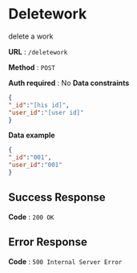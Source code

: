 # Deletework

delete a work

**URL** : `/deletework`

**Method** : `POST`

**Auth required** : No
**Data constraints**

```json
{
"_id":"[his id]",
"user_id":"[user id]"
}

```

**Data example**

```json
{
"_id":"001",
"user_id":"001"
}
```


## Success Response

**Code** : `200 OK`

## Error Response
**Code** : `500 Internal Server Error`

